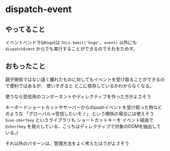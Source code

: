 # dispatch-event

## やってること
イベントハンドラ(`@hoge`)は `this.$emit('hoge', event)` 以外にも `dispatchEvent` からでも実行することができるのでそれをためす。

## おもったこと
親子関係ではない遠く離れたものに対してもイベントを受け取ることができるので便利ではあるが、
使いすぎると どこに依存しているかわからなくなる。

使うなら受信用のコンポーネントやディレクティブを作った方がよさそう

キーボードショートカットやサーバーからのpushイベントを受け取った時などのような
「グローバル→受信したいモノ」
という関係の場合には使えそう
(`vue-shortkey` というライブラリも ショートカットキーを イベント経由で `@shortkey` を発火している、こっちはディレクティブで対象のDOMを抽出している。)

それ以外のパターンは、管理方法をよく考えたほうがよさそう
